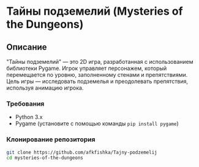# Тайны подземелий (Mysteries of the Dungeons)

## Описание
"Тайны подземелий" — это 2D игра, разработанная с использованием библиотеки Pygame. Игрок управляет персонажем, который перемещается по уровню, заполненному стенами и препятствиями. Цель игры — исследовать подземелья и преодолевать препятствия, используя анимацию игрока.


### Требования
- Python 3.x
- Pygame (установите с помощью команды `pip install pygame`)

### Клонирование репозитория
```bash
git clone https://github.com/afkfishka/Tajny-podzemelij
cd mysteries-of-the-dungeons
